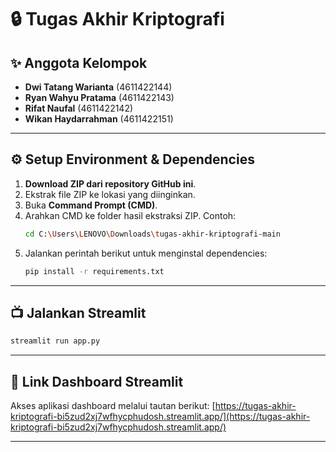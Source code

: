# 🔒 Tugas Akhir Kriptografi

## ✨ Anggota Kelompok
- **Dwi Tatang Warianta** (4611422144)
- **Ryan Wahyu Pratama** (4611422143)
- **Rifat Naufal** (4611422142)
- **Wikan Haydarrahman** (4611422151)

---

## ⚙️ Setup Environment & Dependencies  

1. **Download ZIP dari repository GitHub ini**.  
2. Ekstrak file ZIP ke lokasi yang diinginkan.  
3. Buka **Command Prompt (CMD)**.  
4. Arahkan CMD ke folder hasil ekstraksi ZIP. Contoh:  
   ```bash
   cd C:\Users\LENOVO\Downloads\tugas-akhir-kriptografi-main
5. Jalankan perintah berikut untuk menginstal dependencies: 
   ```bash
   pip install -r requirements.txt
---

## 📺 Jalankan Streamlit
```bash
streamlit run app.py
```

---

## 🔗 Link Dashboard Streamlit
Akses aplikasi dashboard melalui tautan berikut:
[https://tugas-akhir-kriptografi-bi5zud2xj7wfhycphudosh.streamlit.app/](https://tugas-akhir-kriptografi-bi5zud2xj7wfhycphudosh.streamlit.app/)

---

